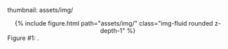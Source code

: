 thumbnail: assets/img/

<div class="row mt-3" style="text-align: center">
    <div class="col-sm mt-3 mt-md-0">
        {% include figure.html path="assets/img/" class="img-fluid rounded z-depth-1" %}
    </div>
</div>
<div class="caption">
    Figure #1: .
</div>